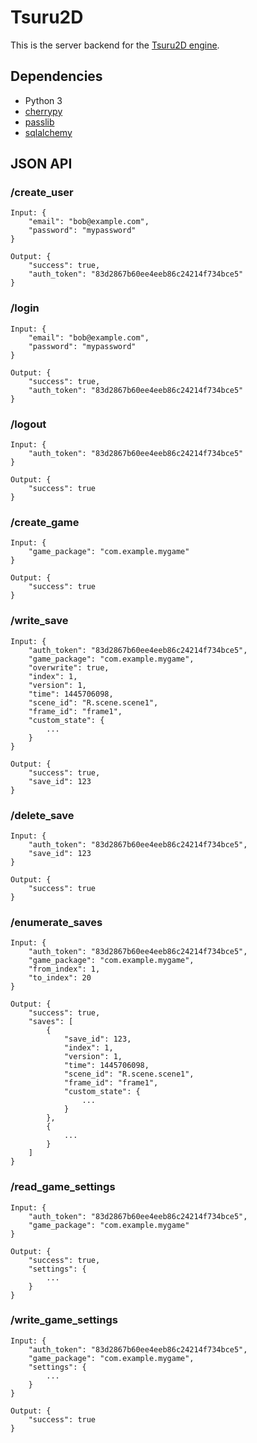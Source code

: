 # Tsuru2D

This is the server backend for the [Tsuru2D engine](https://github.com/Tsuru2D/Tsuru2D-engine).

## Dependencies

- Python 3
- [cherrypy](http://www.cherrypy.org/)
- [passlib](https://pythonhosted.org/passlib/)
- [sqlalchemy](http://www.sqlalchemy.org/)

## JSON API

### /create_user
```
Input: {
    "email": "bob@example.com",
    "password": "mypassword"
}

Output: {
    "success": true,
    "auth_token": "83d2867b60ee4eeb86c24214f734bce5"
}
```

### /login
```
Input: {
    "email": "bob@example.com",
    "password": "mypassword"
}

Output: {
    "success": true,
    "auth_token": "83d2867b60ee4eeb86c24214f734bce5"
}
```

### /logout
```
Input: {
    "auth_token": "83d2867b60ee4eeb86c24214f734bce5"
}

Output: {
    "success": true
}
```

### /create_game
```
Input: {
    "game_package": "com.example.mygame"
}

Output: {
    "success": true
}
```

### /write_save
```
Input: {
    "auth_token": "83d2867b60ee4eeb86c24214f734bce5",
    "game_package": "com.example.mygame",
    "overwrite": true,
    "index": 1,
    "version": 1,
    "time": 1445706098,
    "scene_id": "R.scene.scene1",
    "frame_id": "frame1",
    "custom_state": {
        ...
    }
}

Output: {
    "success": true,
    "save_id": 123
}
```

### /delete_save
```
Input: {
    "auth_token": "83d2867b60ee4eeb86c24214f734bce5",
    "save_id": 123
}

Output: {
    "success": true
}
```

### /enumerate_saves
```
Input: {
    "auth_token": "83d2867b60ee4eeb86c24214f734bce5",
    "game_package": "com.example.mygame",
    "from_index": 1,
    "to_index": 20
}

Output: {
    "success": true,
    "saves": [
        {
            "save_id": 123,
            "index": 1,
            "version": 1,
            "time": 1445706098,
            "scene_id": "R.scene.scene1",
            "frame_id": "frame1",
            "custom_state": {
                ...
            }
        },
        {
            ...
        }
    ]
}
```

### /read_game_settings
```
Input: {
    "auth_token": "83d2867b60ee4eeb86c24214f734bce5",
    "game_package": "com.example.mygame"
}

Output: {
    "success": true,
    "settings": {
        ...
    }
}
```

### /write_game_settings
```
Input: {
    "auth_token": "83d2867b60ee4eeb86c24214f734bce5",
    "game_package": "com.example.mygame",
    "settings": {
        ...
    }
}

Output: {
    "success": true
}
```
